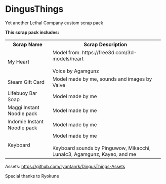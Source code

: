 # DingusThings

Yet another Lethal Company custom scrap pack

**This scrap pack includes:**

<table>
	<tr>
		<th>
			Scrap Name
		</th>
		<th>
			Scrap Description
		</th>
	</tr>
	<tr>
		<td>
			My Heart
		</td>
		<td>
			Model from: https://free3d.com/3d-models/heart
			<br/><br/>
			Voice by Agamgunz
		</td>
	</tr>
	<tr>
		<td>
			Steam Gift Card
		</td>
		<td>
			Model made by me, sounds and images by Valve
		</td>
	</tr>
	<tr>
		<td>
			Lifebuoy Bar Soap
		</td>
		<td>
			Model made by me
		</td>
	</tr>
	<tr>
		<td>
			Maggi Instant Noodle pack
		</td>
		<td>
			Model made by me
		</td>
	</tr>
	<tr>
		<td>
			Indomie Instant Noodle pack
		</td>
		<td>
			Model made by me
		</td>
	</tr>
	<tr>
		<td>
			Keyboard
		</td>
		<td>
			Model made by me
			<br/><br/>
			Keyboard sounds by Pinguwow, Mikacchi, LunaIc3, Agamgunz, Kayeo, and me
		</td>
	</tr>
</table>

Assets: https://github.com/ryantanrk/DingusThings-Assets

Special thanks to Ryokune
